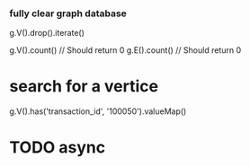 ### fully clear graph database
g.V().drop().iterate()

g.V().count() // Should return 0
g.E().count() // Should return 0
# search for a vertice
g.V().has('transaction_id', '100050').valueMap()
# TODO async